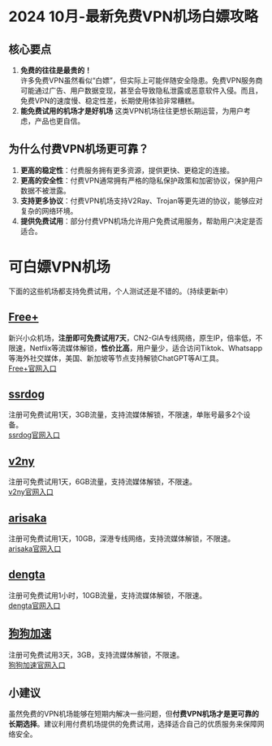 # 2024 10月-最新免费VPN机场白嫖攻略

## 核心要点
1. **免费的往往是最贵的！**  
  许多免费VPN虽然看似“白嫖”，但实际上可能伴随安全隐患。免费VPN服务商可能通过广告、用户数据变现，甚至会导致隐私泄露或恶意软件入侵。而且，免费VPN的速度慢、稳定性差，长期使用体验非常糟糕。
2. **能免费试用的机场才是好机场**
   这类VPN机场往往更想长期运营，为用户考虑，产品也更自信。

## 为什么付费VPN机场更可靠？
1. **更高的稳定性**：付费服务拥有更多资源，提供更快、更稳定的连接。
2. **更高的安全性**：付费VPN通常拥有严格的隐私保护政策和加密协议，保护用户数据不被泄露。
3. **支持更多协议**：付费VPN机场支持V2Ray、Trojan等更先进的协议，能够应对复杂的网络环境。
4. **提供免费试用**：部分付费VPN机场允许用户免费试用服务，帮助用户决定是否适合。

# 可白嫖VPN机场
下面的这些机场都支持免费试用，个人测试还是不错的。（持续更新中）  

## [Free+](https://freeplus.top/#/register?code=Iy9JsnkI)

新兴小众机场，**注册即可免费试用7天**，CN2-GIA专线网络，原生IP，倍率低，不限速，Netflix等流媒体解锁，**性价比高**，用户量少，适合访问Tiktok、Whatsapp等海外社交媒体，美国、新加坡等节点支持解锁ChatGPT等AI工具。  
[Free+官网入口](https://freeplus.top/#/register?code=Iy9JsnkI)

## [ssrdog](https://st1.hosbb.com/#/register?code=aSz6LiZu)

注册可免费试用1天，3GB流量，支持流媒体解锁，不限速，单账号最多2个设备。  
[ssrdog官网入口](https://st1.hosbb.com/#/register?code=aSz6LiZu)

## [v2ny](https://www.v2ny.de/)

注册可免费试用1天，6GB流量，支持流媒体解锁，不限速。  
[v2ny官网入口](https://www.v2ny.de/)

## [arisaka](https://arisaka.io/)

注册可免费试用1天，10GB，深港专线网络，支持流媒体解锁，不限速。  
[arisaka官网入口](https://arisaka.io/)

## [dengta](https://dengta.xn--xhq8sm16c5ls.com/)

注册可免费试用1小时，10GB流量，支持流媒体解锁，不限速。  
[dengta官网入口](https://dengta.xn--xhq8sm16c5ls.com/)

## [狗狗加速](https://www.dg5.biz/)

注册可免费试用3天，3GB，支持流媒体解锁，不限速。  
[狗狗加速官网入口](https://www.dg5.biz/)

## 小建议

虽然免费的VPN机场能够在短期内解决一些问题，但**付费VPN机场才是更可靠的长期选择**。建议利用付费机场提供的免费试用，选择适合自己的优质服务来保障网络安全。
